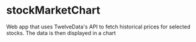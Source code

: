 # stockMarketChart
Web app that uses TwelveData's API to fetch  historical prices for selected stocks. The data is then displayed in a chart
